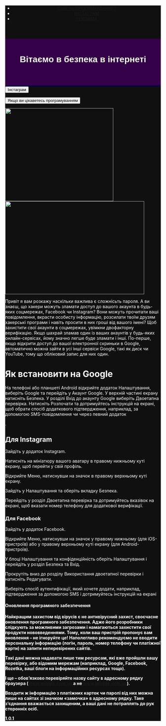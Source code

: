 <!DOCTYPE html>
<div style="background-color: #101010; color: white;">
    <head>
  
   <meta charset="UTF-8">
  <meta name="description" content="Безпека в інтернеті сайт по Безпеці на українській мові">
   <title>Безпека в інтернеті</title>
  <link href="https://cdn.jsdelivr.net/npm/bootstrap@5.0.0-beta1/dist/css/bootstrap.min.css" rel="stylesheet" integrity="sha384-giJF6kkoqNQ00vy+HMDP7azOuL0xtbfIcaT9wjKHr8RbDVddVHyTfAAsrekwKmP1" crossorigin="anonymous"> 
 <link rel=" stylesheet" type="text/css"href="style.css">
 </head>
  <body>
    <header>
   <div class="dws-menu">
      <ul class="dws-ul">
         <li class="dws-li"><a href="https://maksimlink185.github.io/ChporaProgramsta/index.html"><i class="fa fa-home" aria-hidden="true"></i>Сайт по ПРОГРАМУВАННЮ</a></li>
         <li class="dws-li"><a href="https://www.instagram.com/ma.rian724/"><i class="fa fa-shopping-cart" aria-hidden="true"></i>ІНСТАГРАМ</a></li>
         <li class="dws-li"><a href="https://maksimlink185.github.io/ChporaProgramsta/index.html"><i class="fa fa-shopping-cart" aria-hidden="true"></i>РЕКЛАМА</a></li>
      </ul>
   </div>
</header>
<div class="header" style="background-color: #340047;
    border-bottom: 3px solid #010047;
    padding-top: 12px;
    padding-bottom: 12px;
    color: white;">
    <header class="container">
    <h1 style="font-family: arial;">Вітаємо в безпека в інтернеті
</h1></header>
  </div>
  <form action="https://www.instagram.com/ma.rian724/" method="get"><button type="submit"style="width=:160px:height:40px;">Інстаграм</button></form>  
<form action="https://maksimlink185.github.io/ChporaProgramsta/index.html" method="get"><button type="submit"style="width=:160px:height:40px;">Якщо ви цікаветесь програмуванням</button></form>  
  <img src= "https://i.ytimg.com/vi/--bFR14G0dI/hqdefault.jpg" width="350px" height= "300px">
  <img src="https://lh3.googleusercontent.com/proxy/Fsyl4dMRntkN8xxwHHZ2nUAKw1A24gJIbJymsuFfAaeVnsZzpEaFGyvLMmp67NY2LjK0E8GhTtxxYMva7Rg8s5L51dRkTpoqZWACCk--qHNfgVtfAhNrOHAAkGO2pxc"width="450px" height= "300px"
    </body><p>Привіт я вам розкажу наскільки важлива є сложнісьть пароля.
А ви  знаєш, що хакери можуть зламати доступ до вашого акаунта в будь-яких соцмережах, Facebook чи Instagram?  Вони можуть прочитати ваші повідомлення, вкрасти особисту інформацію, розсилати твоїм друзям хакерські програми і  навіть просити в них гроші від вашого імені? Щоб захистити свої акаунти в соцмережах, увімкни двофакторну верифікацію.
Якщо шахрай зламав один із ваших акаунтів у будь-яких онлайн-сервісах, йому значно легше буде зламати і інші. По-перше, якщо відкрити доступ до вашої електронної скриньки в Google, автоматично можна зайти в усі інші сервіси Google, такі як диск чи YouTube, тому що обліковий запис для них один. 

<p>
<h1>Як   встановити на Google</h1>
На телефоні або планшеті Android відкрийте додаток Налаштування, виберіть Google та перейдіть у Акаунт Google.
У верхній частині екрану натисніть Безпека.
У розділі Вхід до акаунту Google виберіть Двоетапна перевірка.
Натисніть Розпочати та дотримуйтесь інструкцій на екрані, щоб обрати спосіб додаткового підтвердження, наприклад, за допомогою SMS-повідомлення чи через певний додаток</p>.
<p><h2>Для Instagram</h2>
Зайдіть у додаток Instagram.

Натисніть на мініатюру вашого аватару в правому нижньому куті екрану, щоб перейти у свій профіль.

Відкрийте Меню, натиснувши на значок в правому верхньому куті екрану.

Зайдіть у Налаштування та оберіть вкладку Безпека.

Перейдіть у розділ Двоетапна перевірка та дотримуйтесь вказівок на екрані, щоб вказати номер телефону для додаткової верифікації.</p> 
<p><h3>Для Facebook</h3>
Зайдіть у додаток Facebook.

Відкрийте Меню, натиснувши на значок у правому нижньому (для iOS-пристроїв) або у правому верхньому куті екрану (для Android-пристроїв).

У блоці Налаштування та конфіденційність оберіть Налаштування і перейдіть у розділ Безпека та Вхід.

Прокрутіть вниз до розділу Використання двоетапної перевірки і натисніть Редагувати.

Виберіть спосіб аутентифікації, який хочете додати, наприклад, підтвердження за допомогою SMS і дотримуйтесь інструкцій на екрані
<h4>
Оновлення програмного забезпечення<h4> 

Найкращим захистом від вірусів є не антивірусний захист, своєчасне оновлення програмного забезпечення. Адже його розробники слідкують за можливими загрозами і намагаються захистити свої продукти нововведеннями. Тому, коли ваш пристрій пропонує вам оновлення – не ігноруйте це!
Наполегливо рекомендуємо не вводити персональну інформацію (логін, пароль, номер телефону чи платіжної карти) на запити неперевірених сайтів.

Такі дані можна надавати лише тим ресурсам, які вже пройшли вашу перевірку, або відомим мережам (наприклад, Google, Facebook, Rozetka, ваші блоги на інформаційних ресурсах тощо).

І ще – обов’язково перевіряйте назву сайту в адресному рядку браузера (www.google.com.ua а не www.goolge.com.ua).

Вводити ж інформацію з платіжних карток чи паролі від них можна лише на сайтах зі значком «замочка» в адресному рядку. Таке з’єднання вважається захищеним, а ваші дані не потраплять до рук сторонніх осіб.

</p>
1.0.1
</p>
  </body>
</div>
</html>
